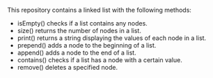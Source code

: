This repository contains a linked list with the following methods:

- isEmpty() checks if a list contains any nodes.
- size() returns the number of nodes in a list.
- print() returns a string displaying the values of each node in a list.
- prepend() adds a node to the beginning of a list.
- append() adds a node to the end of a list.
- contains() checks if a list has a node with a certain value.
- remove() deletes a specified node.